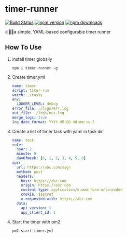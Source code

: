 # timer-runner

[![Build Status](https://img.shields.io/travis/kuitos/timer-runner.svg?style=flat-square)](https://travis-ci.org/kuitos/timer-runner)
[![npm version](https://img.shields.io/npm/v/timer-runner.svg?style=flat-square)](https://www.npmjs.com/package/timer-runner)
[![npm downloads](https://img.shields.io/npm/dt/timer-runner.svg?style=flat-square)](https://www.npmjs.com/package/timer-runner)

⏲🧝‍♂️️a simple, YAML-based configurable timer runner

## How To Use
1. Install timer globally

   ```shell
   npm i timer-runner -g
   ```

2. Create timer.yml

   ```yaml
   name: timer
   script: timer-run
   watch: ./tasks
   env:
     LOGGER_LEVEL: debug
   error_file: ./logs/err.log
   out_file: ./logs/out.log
   merge_logs: true
   log_date_format: YYYY-MM-DD HH:mm:ss Z
   ```

3. Create a list of timer task with yaml in task dir

   ```yaml
   name: test
   rule:
     hour: 2
     minute: 0
     dayOfWeek: [0, 1, 2, 3, 4, 5, 6]
   api:
     url: https://abc.com/sign
     method: post
     headers:
       host: https://abc.com
       origin: https://abc.com
       content-type: application/x-www-form-urlencoded
       cookie: $secret
       x-requested-with: https://abc.com
     data:
       api_version: 1
       app_client_id: 1
   ```

4. Start the timer with pm2

   ```shell
   pm2 start timer.yml
   ```

   
